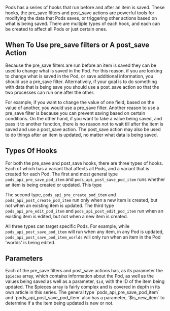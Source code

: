 <script>
{
    "title": "Pods pre_save and post_save Hooks",
    "excerpt": "A series of posts explaining Pods pre and post save hooks."
    "author": "Josh Pollock",
    "termSlugs": {
        "tutorial_type": [
            "advanced"
        ]
    },
    "customFields: [
        {"key":"_yoast_wpseo_title", "value": "Pods pre_save and post_save Hooks - Pods Framework"},
        {"key":"_yoast_wpseo_metadesc", "value": "A series of posts explaining Pods pre and post save hooks."}
    ]
}
</script>

Pods has a series of hooks that run before and after an item is saved. These hooks, the pre_save filters and post_save actions are powerful tools for modifying the data that Pods saves, or triggering other actions based on what is being saved. There are multiple types of each hook, and each can be created to affect all Pods or just certain ones.

## When To Use pre_save filters or A post_save Action

Because the pre_save filters are run before an item is saved they can be used to change what is saved in the Pod. For this reason, if you are looking to change what is saved in the Pod, or save additional information, you should use a pre_save filter. Alternatively, if your goal is to do something with data that is being save you should use a post_save action so that the two processes can run one after the other.

For example, if you want to change the value of one field, based on the value of another, you would use a pre_save filter. Another reason to use a pre_save filter is because you can prevent saving based on certain conditions. On the other hand, if you want to take a value being saved, and pass it to another function, there is no reason not to wait till after the item is saved and use a post_save action. The post_save action may also be used to do things after an item is updated, no matter what data is being saved.

## Types Of Hooks
For both the pre_save and post_save hooks, there are three types of hooks. Each of which has a variant that affects all Pods, and a variant that is created for each Pod. The first and most general type `pods_api_pre_save_pod_item` and `pods_api_post_save_pod_item` runs whether an item is being created or updated. This type

The second type, `pods_api_pre_create_pod_item` and `pods_api_post_create_pod_item` run only when a new item is created, but not when an existing item is updated. The third type `pods_api_pre_edit_pod_item` and `pods_api_post_edit_pod_item` run when an existing item is edited, but not when a new item is created.

All three types can target specific Pods. For example, while `pods_api_post_save_pod_item` will run when any item, in any Pod is updated, `pods_api_post_save_pod_item_worlds` will only run when an item in the Pod 'worlds' is being edited.

## Parameters
Each of the pre_save filters and post_save actions has, as its parameter the `$pieces` array, which contains information about the Pod, as well as the values being saved as well as a parameter, `$id`, with the ID of the item being updated. The $pieces array is fairly complex and is covered in depth in its own article in this series. The general type `pods_api_pre_save_pod_item` and `pods_api_post_save_pod_item` also has a parameter, `$is_new_item` to determine if a the item being updated is new or not.
